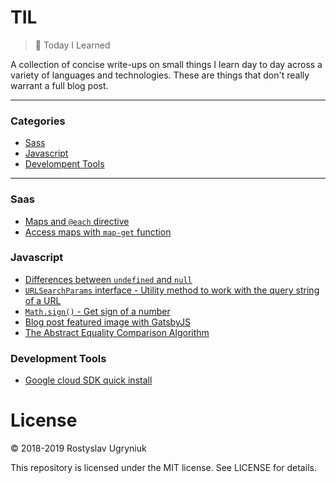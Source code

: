 # TIL

> 📝 Today I Learned

A collection of concise write-ups on small things I learn day to day across a variety of languages and technologies.
These are things that don't really warrant a full blog post.

---

### Categories

- [Sass](#sass)
- [Javascript](#javascript)
- [Develompent Tools](#development-tools)

---

### Saas

- [Maps and `@each` directive](/sass/maps.md)
- [Access maps with `map-get` function](/sass/access-maps.md)

### Javascript

- [Differences between `undefined` and `null`](/javascript/differences-between-undefined-and-null.md)
- [`URLSearchParams` interface - Utility method to work with the query string of a URL](/javascript/URLSearchParams.md)
- [`Math.sign()` - Get sign of a number](/javascript/Math-Sign.md)
- [Blog post featured image with GatsbyJS](/javascript/gatsby-featured-post-image.md)
- [The Abstract Equality Comparison Algorithm](/javascript/19-01-19-the-abstract-equality-comparison-algorithm.md)

### Development Tools

- [Google cloud SDK quick install](/development-tools/google-sdk-installation.md)

# License

© 2018-2019 Rostyslav Ugryniuk

This repository is licensed under the MIT license. See LICENSE for details.
